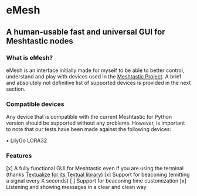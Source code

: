 # eMesh

## A human-usable fast and universal GUI for Meshtastic nodes

### What is eMesh?

eMesh is an interface initially made for myself to be able to better control, understand and play with devices used in the [Meshtastic Project](https://meshtastic.org/). A brief and absolutely not definitive list of supported devices is provided in the next section.

### Compatible devices

Any device that is compatible with the current Meshtastic for Python version should be supported without any problems. However, is important to note that our tests have been made against the following devices:

• LilyGo LORA32

### Features

[x] A fully functional GUI for Meshtastic even if you are using the terminal (thanks [Textualize for its Textual library](https://github.com/Textualize/textual))
[x] Support for beaconing (emitting a signal every X seconds)
	[ ] Support for beaconing time customization
[x] Listening and showing messages in a clear and clean way
